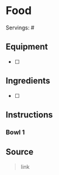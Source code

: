 # Food
Servings: #

## Equipment
- [ ]

## Ingredients
- [ ]

## Instructions

### Bowl 1

## Source
> link